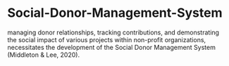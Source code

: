 # Social-Donor-Management-System
 managing donor relationships, tracking contributions, and demonstrating the social impact of various projects within non-profit organizations, necessitates the development of the Social Donor Management System (Middleton &amp; Lee, 2020).
